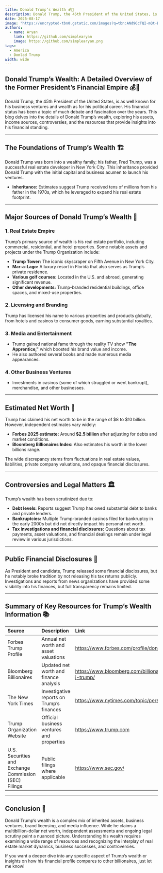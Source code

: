 ```yaml
---
title: Donald Trump’s Wealth 💰🏢
description: Donald Trump, the 45th President of the United States, is as well known for his business ventures and wealth as for his political career. His financial status has been a topic of much debate and fascination over the years. 
date: 2025-08-17
image: "https://encrypted-tbn0.gstatic.com/images?q=tbn:ANd9GcTQI-mQt-BsbHM9o9x9Sro2I7x59PqPD5jrCA&s"
authors:
  - name: Aryan
    link: https://github.com/simplearyan
    image: https://github.com/simplearyan.png
tags:
  - America
  - Donlad Trump
width: wide
---
```


## Donald Trump’s Wealth: A Detailed Overview of the Former President’s Financial Empire 💰🏢

Donald Trump, the 45th President of the United States, is as well known for his business ventures and wealth as for his political career. His financial status has been a topic of much debate and fascination over the years. This blog delves into the details of Donald Trump’s wealth, exploring his assets, income sources, controversies, and the resources that provide insights into his financial standing.

***

## The Foundations of Trump’s Wealth 🏗️

Donald Trump was born into a wealthy family; his father, Fred Trump, was a successful real estate developer in New York City. This inheritance provided Donald Trump with the initial capital and business acumen to launch his ventures.

- **Inheritance:** Estimates suggest Trump received tens of millions from his father in the 1970s, which he leveraged to expand his real estate footprint.

***

## Major Sources of Donald Trump’s Wealth 💼

### 1. Real Estate Empire

Trump’s primary source of wealth is his real estate portfolio, including commercial, residential, and hotel properties. Some notable assets and projects under the Trump Organization include:

- **Trump Tower:** The iconic skyscraper on Fifth Avenue in New York City.
- **Mar-a-Lago:** A luxury resort in Florida that also serves as Trump’s private residence.
- **Various golf courses:** Located in the U.S. and abroad, generating significant revenue.
- **Other developments:** Trump-branded residential buildings, office spaces, and mixed-use properties.


### 2. Licensing and Branding

Trump has licensed his name to various properties and products globally, from hotels and casinos to consumer goods, earning substantial royalties.

### 3. Media and Entertainment

- Trump gained national fame through the reality TV show **"The Apprentice,"** which boosted his brand value and income.
- He also authored several books and made numerous media appearances.


### 4. Other Business Ventures

- Investments in casinos (some of which struggled or went bankrupt), merchandise, and other businesses.

***

## Estimated Net Worth 🧮

Trump has claimed his net worth to be in the range of \$8 to \$10 billion. However, independent estimates vary widely:

- **Forbes 2025 estimate:** Around **\$2.5 billion** after adjusting for debts and market conditions.
- **Bloomberg Billionaires Index:** Also estimates his worth in the lower billions range.

The wide discrepancy stems from fluctuations in real estate values, liabilities, private company valuations, and opaque financial disclosures.

***

## Controversies and Legal Matters 🏛️

Trump’s wealth has been scrutinized due to:

- **Debt levels:** Reports suggest Trump has owed substantial debt to banks and private lenders.
- **Bankruptcies:** Multiple Trump-branded casinos filed for bankruptcy in the early 2000s but did not directly impact his personal net worth.
- **Tax investigations and financial disclosures:** Questions about tax payments, asset valuations, and financial dealings remain under legal review in various jurisdictions.

***

## Public Financial Disclosures 📄

As President and candidate, Trump released some financial disclosures, but he notably broke tradition by not releasing his tax returns publicly. Investigations and reports from news organizations have provided some visibility into his finances, but full transparency remains limited.

***

## Summary of Key Resources for Trump’s Wealth Information 📚

| Source | Description | Link |
| :-- | :-- | :-- |
| Forbes Trump Profile | Annual net worth and asset valuations | https://www.forbes.com/profile/donald-trump/ |
| Bloomberg Billionaires | Updated net worth and finance analysis | https://www.bloomberg.com/billionaires/profiles/donald-j-trump/ |
| The New York Times | Investigative reports on Trump’s finances | https://www.nytimes.com/topic/person/donald-trump |
| Trump Organization Website | Official business ventures and properties | https://www.trump.com |
| U.S. Securities and Exchange Commission (SEC) Filings | Public filings where applicable | https://www.sec.gov/ |


***

## Conclusion 🎯

Donald Trump’s wealth is a complex mix of inherited assets, business ventures, brand licensing, and media influence. While he claims a multibillion-dollar net worth, independent assessments and ongoing legal scrutiny paint a nuanced picture. Understanding his wealth requires examining a wide range of resources and recognizing the interplay of real estate market dynamics, business successes, and controversies.

If you want a deeper dive into any specific aspect of Trump’s wealth or insights on how his financial profile compares to other billionaires, just let me know!

